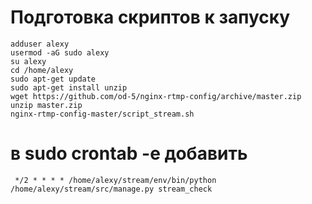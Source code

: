 # Подготовка скриптов к запуску
```
adduser alexy
usermod -aG sudo alexy
su alexy
cd /home/alexy
sudo apt-get update
sudo apt-get install unzip
wget https://github.com/od-5/nginx-rtmp-config/archive/master.zip
unzip master.zip
nginx-rtmp-config-master/script_stream.sh

```
# в sudo crontab -e добавить
```
 */2 * * * * /home/alexy/stream/env/bin/python /home/alexy/stream/src/manage.py stream_check
```
